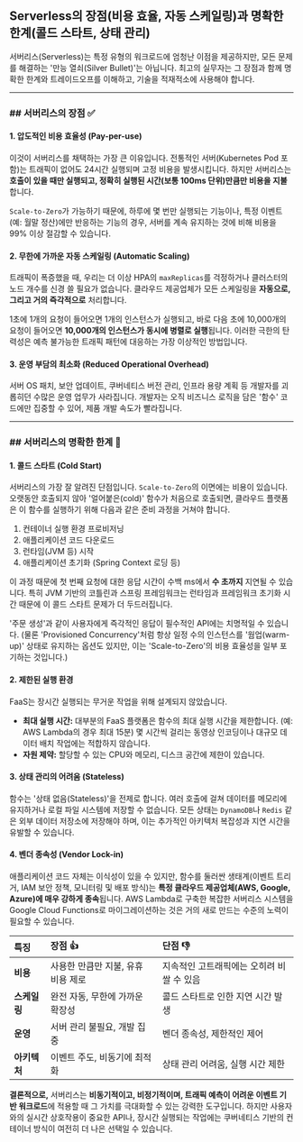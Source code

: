 ## Serverless의 장점(비용 효율, 자동 스케일링)과 명확한 한계(콜드 스타트, 상태 관리)

서버리스(Serverless)는 특정 유형의 워크로드에 엄청난 이점을 제공하지만, 모든 문제를 해결하는 '만능 열쇠(Silver Bullet)'는 아닙니다. 최고의 실무자는 그 장점과 함께 명확한 한계와 트레이드오프를 이해하고, 기술을 적재적소에 사용해야 합니다.

---

### ## 서버리스의 장점 ✅

#### 1. 압도적인 비용 효율성 (Pay-per-use)

이것이 서버리스를 채택하는 가장 큰 이유입니다. 전통적인 서버(Kubernetes Pod 포함)는 트래픽이 없어도 24시간 실행되며 고정 비용을 발생시킵니다. 하지만 서버리스는 **호출이 있을 때만 실행되고, 정확히 실행된 시간(보통 100ms 단위)만큼만 비용을 지불**합니다.

`Scale-to-Zero`가 가능하기 때문에, 하루에 몇 번만 실행되는 기능이나, 특정 이벤트(예: 월말 정산)에만 반응하는 기능의 경우, 서버를 계속 유지하는 것에 비해 비용을 99% 이상 절감할 수 있습니다.

#### 2. 무한에 가까운 자동 스케일링 (Automatic Scaling)

트래픽이 폭증했을 때, 우리는 더 이상 HPA의 `maxReplicas`를 걱정하거나 클러스터의 노드 개수를 신경 쓸 필요가 없습니다. 클라우드 제공업체가 모든 스케일링을 **자동으로, 그리고 거의 즉각적으로** 처리합니다.

1초에 1개의 요청이 들어오면 1개의 인스턴스가 실행되고, 바로 다음 초에 10,000개의 요청이 들어오면 **10,000개의 인스턴스가 동시에 병렬로 실행**됩니다. 이러한 극한의 탄력성은 예측 불가능한 트래픽 패턴에 대응하는 가장 이상적인 방법입니다.

#### 3. 운영 부담의 최소화 (Reduced Operational Overhead)

서버 OS 패치, 보안 업데이트, 쿠버네티스 버전 관리, 인프라 용량 계획 등 개발자를 괴롭히던 수많은 운영 업무가 사라집니다. 개발자는 오직 비즈니스 로직을 담은 '함수' 코드에만 집중할 수 있어, 제품 개발 속도가 빨라집니다.

---

### ## 서버리스의 명확한 한계 🚧

#### 1. 콜드 스타트 (Cold Start)

서버리스의 가장 잘 알려진 단점입니다. `Scale-to-Zero`의 이면에는 비용이 있습니다. 오랫동안 호출되지 않아 '얼어붙은(cold)' 함수가 처음으로 호출되면, 클라우드 플랫폼은 이 함수를 실행하기 위해 다음과 같은 준비 과정을 거쳐야 합니다.

1.  컨테이너 실행 환경 프로비저닝
2.  애플리케이션 코드 다운로드
3.  런타임(JVM 등) 시작
4.  애플리케이션 초기화 (Spring Context 로딩 등)

이 과정 때문에 첫 번째 요청에 대한 응답 시간이 수백 ms에서 **수 초까지** 지연될 수 있습니다. 특히 JVM 기반의 코틀린과 스프링 프레임워크는 런타임과 프레임워크 초기화 시간 때문에 이 콜드 스타트 문제가 더 두드러집니다.

'주문 생성'과 같이 사용자에게 즉각적인 응답이 필수적인 API에는 치명적일 수 있습니다. (물론 'Provisioned Concurrency'처럼 항상 일정 수의 인스턴스를 '웜업(warm-up)' 상태로 유지하는 옵션도 있지만, 이는 'Scale-to-Zero'의 비용 효율성을 일부 포기하는 것입니다.)

#### 2. 제한된 실행 환경

FaaS는 장시간 실행되는 무거운 작업을 위해 설계되지 않았습니다.
* **최대 실행 시간:** 대부분의 FaaS 플랫폼은 함수의 최대 실행 시간을 제한합니다. (예: AWS Lambda의 경우 최대 15분) 몇 시간씩 걸리는 동영상 인코딩이나 대규모 데이터 배치 작업에는 적합하지 않습니다.
* **자원 제약:** 할당할 수 있는 CPU와 메모리, 디스크 공간에 제한이 있습니다.

#### 3. 상태 관리의 어려움 (Stateless)

함수는 '상태 없음(Stateless)'을 전제로 합니다. 여러 호출에 걸쳐 데이터를 메모리에 유지하거나 로컬 파일 시스템에 저장할 수 없습니다. 모든 상태는 `DynamoDB`나 `Redis` 같은 외부 데이터 저장소에 저장해야 하며, 이는 추가적인 아키텍처 복잡성과 지연 시간을 유발할 수 있습니다.

#### 4. 벤더 종속성 (Vendor Lock-in)

애플리케이션 코드 자체는 이식성이 있을 수 있지만, 함수를 둘러싼 생태계(이벤트 트리거, IAM 보안 정책, 모니터링 및 배포 방식)는 **특정 클라우드 제공업체(AWS, Google, Azure)에 매우 강하게 종속**됩니다. AWS Lambda로 구축한 복잡한 서버리스 시스템을 Google Cloud Functions로 마이그레이션하는 것은 거의 새로 만드는 수준의 노력이 필요할 수 있습니다.

| 특징 | 장점 👍 | 단점 👎 |
| :--- | :--- | :--- |
| **비용** | 사용한 만큼만 지불, 유휴 비용 제로 | 지속적인 고트래픽에는 오히려 비쌀 수 있음 |
| **스케일링** | 완전 자동, 무한에 가까운 확장성 | 콜드 스타트로 인한 지연 시간 발생 |
| **운영** | 서버 관리 불필요, 개발 집중 | 벤더 종속성, 제한적인 제어 |
| **아키텍처** | 이벤트 주도, 비동기에 최적화 | 상태 관리 어려움, 실행 시간 제한 |

**결론적으로,** 서버리스는 **비동기적이고, 비정기적이며, 트래픽 예측이 어려운 이벤트 기반 워크로드**에 적용할 때 그 가치를 극대화할 수 있는 강력한 도구입니다. 하지만 사용자와의 실시간 상호작용이 중요한 API나, 장시간 실행되는 작업에는 쿠버네티스 기반의 컨테이너 방식이 여전히 더 나은 선택일 수 있습니다.